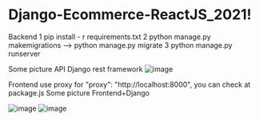 # Django-Ecommerce-ReactJS_2021!
Backend 
1 pip install - r requirements.txt
2 python manage.py makemigrations --> python manage.py migrate
3 python manage.py runserver

Some picture API Django rest framework
![image](https://user-images.githubusercontent.com/20927103/143423623-93deab79-f37f-4ce4-8a27-be43ca5c8e3c.png)

Frontend use proxy for "proxy": "http://localhost:8000", you can check at package.js
Some picture Frontend+Django

![image](https://user-images.githubusercontent.com/20927103/143427467-ada14d98-13e1-4fcd-a6b9-347c4e643822.png)
![image](https://user-images.githubusercontent.com/20927103/143427615-2f6bd08c-e9ef-4496-acbb-cc0cfa736830.png)
